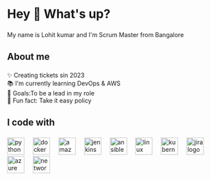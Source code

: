 <h1 align="left">Hey 👋 What's up?</h1>

###

<p align="left">My name is Lohit kumar and I'm Scrum Master from Bangalore</p>

###

<h2 align="left">About me</h2>

###

<p align="left">✨ Creating tickets sin 2023<br>📚 I'm currently
learning DevOps & AWS<br>🎯 Goals:To be a lead in my role<br>🎲 Fun
fact: Take it easy policy</p>

###

<h2 align="left">I code with</h2>

###

<div align="left">
  <img src="https://cdn.jsdelivr.net/gh/devicons/devicon/icons/python/python-original.svg"
height="40" alt="python logo"  />
  <img width="12" />
  <img src="https://cdn.jsdelivr.net/gh/devicons/devicon/icons/docker/docker-original.svg"
height="40" alt="docker logo"  />
  <img width="12" />
  <img src="https://cdn.jsdelivr.net/gh/devicons/devicon/icons/amazonwebservices/amazonwebservices-original.svg"
height="40" alt="amazonwebservices logo"  />
  <img width="12" />
  <img src="https://cdn.jsdelivr.net/gh/devicons/devicon/icons/jenkins/jenkins-line.svg"
height="40" alt="jenkins logo"  />
  <img width="12" />
  <img src="https://cdn.jsdelivr.net/gh/devicons/devicon/icons/ansible/ansible-original.svg"
height="40" alt="ansible logo"  />
  <img width="12" />
  <img src="https://cdn.jsdelivr.net/gh/devicons/devicon/icons/linux/linux-original.svg"
height="40" alt="linux logo"  />
  <img width="12" />
  <img src="https://cdn.jsdelivr.net/gh/devicons/devicon/icons/kubernetes/kubernetes-plain.svg"
height="40" alt="kubernetes logo"  />
  <img width="12" />
  <img src="https://cdn.jsdelivr.net/gh/devicons/devicon/icons/jira/jira-original.svg"
height="40" alt="jira logo"  />
  <img width="12" />
  <img src="https://cdn.jsdelivr.net/gh/devicons/devicon/icons/azure/azure-original.svg"
height="40" alt="azure logo"  />
  <img width="12" />
  <img src="https://cdn.jsdelivr.net/gh/devicons/devicon/icons/networkx/networkx-original.svg"
height="40" alt="networkx logo"  />
</div>
